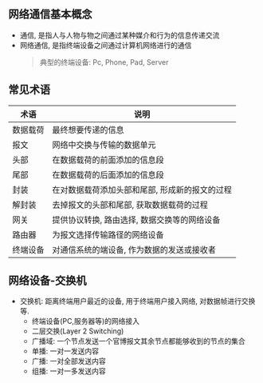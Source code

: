 ## 网络通信基本概念

* 通信, 是指人与人物与物之间通过某种媒介和行为的信息传递交流
* 网络通信, 是指终端设备之间通过计算机网络进行的通信
  > 典型的终端设备: Pc, Phone, Pad, Server

## 常见术语

| 术语   | 说明                       |
| --- | ----------------------- |
| 数据载荷 | 最终想要传递的信息                |
| 报文   | 网络中交换与传输的数据单元            |
| 头部   | 在数据载荷的前面添加的信息段           |
| 尾部   | 在数据载荷的后面添加的信息段           |
| 封装   | 在对数据载荷添加头部和尾部, 形成新的报文的过程 |
| 解封装  | 去掉报文的头部和尾部, 获取数据载荷的过程    |
| 网关   | 提供协议转换, 路由选择, 数据交换等的网络设备 |
| 路由器  | 为报文选择传输路径的网络设备           |
| 终端设备 | 对通信系统的端设备, 作为数据的发送或接收者   |

## 网络设备-交换机

* 交换机: 距离终端用户最近的设备, 用于终端用户接入网络, 对数据帧进行交换等. 
 	- 终端设备(PC,服务器等)的网络接入
 	- 二层交换(Layer 2 Switching)
 	- 广播域: 一个节点发送一个官博报文其余节点都能够收到的节点的集合
 	- 单播: 一对一发送内容
 	- 广播: 一对全部发送内容
 	- 组播: 一对一多发送内容

